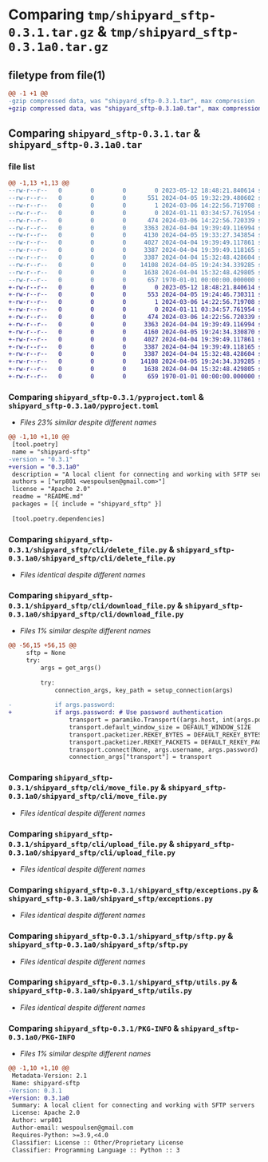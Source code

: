 # Comparing `tmp/shipyard_sftp-0.3.1.tar.gz` & `tmp/shipyard_sftp-0.3.1a0.tar.gz`

## filetype from file(1)

```diff
@@ -1 +1 @@
-gzip compressed data, was "shipyard_sftp-0.3.1.tar", max compression
+gzip compressed data, was "shipyard_sftp-0.3.1a0.tar", max compression
```

## Comparing `shipyard_sftp-0.3.1.tar` & `shipyard_sftp-0.3.1a0.tar`

### file list

```diff
@@ -1,13 +1,13 @@
--rw-r--r--   0        0        0        0 2023-05-12 18:48:21.840614 shipyard_sftp-0.3.1/README.md
--rw-r--r--   0        0        0      551 2024-04-05 19:32:29.480602 shipyard_sftp-0.3.1/pyproject.toml
--rw-r--r--   0        0        0        1 2024-03-06 14:22:56.719708 shipyard_sftp-0.3.1/shipyard_sftp/__init__.py
--rw-r--r--   0        0        0        0 2024-01-11 03:34:57.761954 shipyard_sftp-0.3.1/shipyard_sftp/cli/__init__.py
--rw-r--r--   0        0        0      474 2024-03-06 14:22:56.720339 shipyard_sftp-0.3.1/shipyard_sftp/cli/authtest.py
--rw-r--r--   0        0        0     3363 2024-04-04 19:39:49.116994 shipyard_sftp-0.3.1/shipyard_sftp/cli/delete_file.py
--rw-r--r--   0        0        0     4130 2024-04-05 19:33:27.343854 shipyard_sftp-0.3.1/shipyard_sftp/cli/download_file.py
--rw-r--r--   0        0        0     4027 2024-04-04 19:39:49.117861 shipyard_sftp-0.3.1/shipyard_sftp/cli/move_file.py
--rw-r--r--   0        0        0     3387 2024-04-04 19:39:49.118165 shipyard_sftp-0.3.1/shipyard_sftp/cli/upload_file.py
--rw-r--r--   0        0        0     3387 2024-04-04 15:32:48.428604 shipyard_sftp-0.3.1/shipyard_sftp/exceptions.py
--rw-r--r--   0        0        0    14108 2024-04-05 19:24:34.339285 shipyard_sftp-0.3.1/shipyard_sftp/sftp.py
--rw-r--r--   0        0        0     1638 2024-04-04 15:32:48.429805 shipyard_sftp-0.3.1/shipyard_sftp/utils.py
--rw-r--r--   0        0        0      657 1970-01-01 00:00:00.000000 shipyard_sftp-0.3.1/PKG-INFO
+-rw-r--r--   0        0        0        0 2023-05-12 18:48:21.840614 shipyard_sftp-0.3.1a0/README.md
+-rw-r--r--   0        0        0      553 2024-04-05 19:24:46.730311 shipyard_sftp-0.3.1a0/pyproject.toml
+-rw-r--r--   0        0        0        1 2024-03-06 14:22:56.719708 shipyard_sftp-0.3.1a0/shipyard_sftp/__init__.py
+-rw-r--r--   0        0        0        0 2024-01-11 03:34:57.761954 shipyard_sftp-0.3.1a0/shipyard_sftp/cli/__init__.py
+-rw-r--r--   0        0        0      474 2024-03-06 14:22:56.720339 shipyard_sftp-0.3.1a0/shipyard_sftp/cli/authtest.py
+-rw-r--r--   0        0        0     3363 2024-04-04 19:39:49.116994 shipyard_sftp-0.3.1a0/shipyard_sftp/cli/delete_file.py
+-rw-r--r--   0        0        0     4160 2024-04-05 19:24:34.330870 shipyard_sftp-0.3.1a0/shipyard_sftp/cli/download_file.py
+-rw-r--r--   0        0        0     4027 2024-04-04 19:39:49.117861 shipyard_sftp-0.3.1a0/shipyard_sftp/cli/move_file.py
+-rw-r--r--   0        0        0     3387 2024-04-04 19:39:49.118165 shipyard_sftp-0.3.1a0/shipyard_sftp/cli/upload_file.py
+-rw-r--r--   0        0        0     3387 2024-04-04 15:32:48.428604 shipyard_sftp-0.3.1a0/shipyard_sftp/exceptions.py
+-rw-r--r--   0        0        0    14108 2024-04-05 19:24:34.339285 shipyard_sftp-0.3.1a0/shipyard_sftp/sftp.py
+-rw-r--r--   0        0        0     1638 2024-04-04 15:32:48.429805 shipyard_sftp-0.3.1a0/shipyard_sftp/utils.py
+-rw-r--r--   0        0        0      659 1970-01-01 00:00:00.000000 shipyard_sftp-0.3.1a0/PKG-INFO
```

### Comparing `shipyard_sftp-0.3.1/pyproject.toml` & `shipyard_sftp-0.3.1a0/pyproject.toml`

 * *Files 23% similar despite different names*

```diff
@@ -1,10 +1,10 @@
 [tool.poetry]
 name = "shipyard-sftp"
-version = "0.3.1"
+version = "0.3.1a0"
 description = "A local client for connecting and working with SFTP servers"
 authors = ["wrp801 <wespoulsen@gmail.com>"]
 license = "Apache 2.0"
 readme = "README.md"
 packages = [{ include = "shipyard_sftp" }]
 
 [tool.poetry.dependencies]
```

### Comparing `shipyard_sftp-0.3.1/shipyard_sftp/cli/delete_file.py` & `shipyard_sftp-0.3.1a0/shipyard_sftp/cli/delete_file.py`

 * *Files identical despite different names*

### Comparing `shipyard_sftp-0.3.1/shipyard_sftp/cli/download_file.py` & `shipyard_sftp-0.3.1a0/shipyard_sftp/cli/download_file.py`

 * *Files 1% similar despite different names*

```diff
@@ -56,15 +56,15 @@
     sftp = None
     try:
         args = get_args()
 
         try:
             connection_args, key_path = setup_connection(args)
 
-            if args.password:
+            if args.password: # Use password authentication
                 transport = paramiko.Transport((args.host, int(args.port)))
                 transport.default_window_size = DEFAULT_WINDOW_SIZE
                 transport.packetizer.REKEY_BYTES = DEFAULT_REKEY_BYTES
                 transport.packetizer.REKEY_PACKETS = DEFAULT_REKEY_PACKETS
                 transport.connect(None, args.username, args.password)
                 connection_args["transport"] = transport
```

### Comparing `shipyard_sftp-0.3.1/shipyard_sftp/cli/move_file.py` & `shipyard_sftp-0.3.1a0/shipyard_sftp/cli/move_file.py`

 * *Files identical despite different names*

### Comparing `shipyard_sftp-0.3.1/shipyard_sftp/cli/upload_file.py` & `shipyard_sftp-0.3.1a0/shipyard_sftp/cli/upload_file.py`

 * *Files identical despite different names*

### Comparing `shipyard_sftp-0.3.1/shipyard_sftp/exceptions.py` & `shipyard_sftp-0.3.1a0/shipyard_sftp/exceptions.py`

 * *Files identical despite different names*

### Comparing `shipyard_sftp-0.3.1/shipyard_sftp/sftp.py` & `shipyard_sftp-0.3.1a0/shipyard_sftp/sftp.py`

 * *Files identical despite different names*

### Comparing `shipyard_sftp-0.3.1/shipyard_sftp/utils.py` & `shipyard_sftp-0.3.1a0/shipyard_sftp/utils.py`

 * *Files identical despite different names*

### Comparing `shipyard_sftp-0.3.1/PKG-INFO` & `shipyard_sftp-0.3.1a0/PKG-INFO`

 * *Files 1% similar despite different names*

```diff
@@ -1,10 +1,10 @@
 Metadata-Version: 2.1
 Name: shipyard-sftp
-Version: 0.3.1
+Version: 0.3.1a0
 Summary: A local client for connecting and working with SFTP servers
 License: Apache 2.0
 Author: wrp801
 Author-email: wespoulsen@gmail.com
 Requires-Python: >=3.9,<4.0
 Classifier: License :: Other/Proprietary License
 Classifier: Programming Language :: Python :: 3
```

